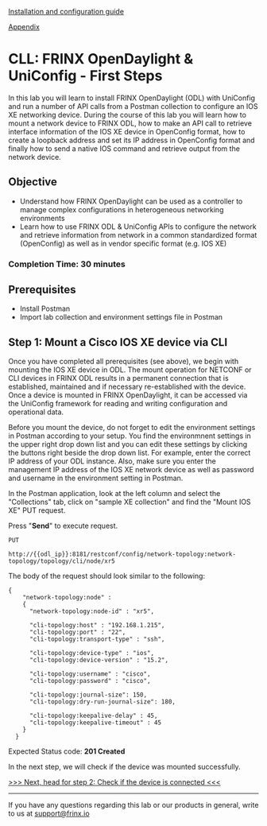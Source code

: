 [Installation and configuration guide](installation-instructions.html)

[Appendix](9.md)

# CLL: FRINX OpenDaylight & UniConfig - First Steps

In this lab you will learn to install FRINX OpenDaylight (ODL) with UniConfig and run a number of API calls from a Postman collection to configure an IOS XE networking device. During the course of this lab you will learn how to mount a network device to FRINX ODL, how to make an API call to retrieve interface information of the IOS XE device in OpenConfig format, how to create a loopback address and set its IP address in OpenConfig format and finally how to send a native IOS command and retrieve output from the network device.

## Objective

* Understand how FRINX OpenDaylight can be used as a controller to manage complex configurations in heterogeneous networking environments
* Learn how to use FRINX ODL & UniConfig APIs to configure the network and retrieve information from  network in a common standardized format (OpenConfig) as well as in vendor specific format (e.g. IOS XE)

### Completion Time: 30 minutes

## Prerequisites

* Install Postman
* Import lab collection and environment settings file in Postman

## Step 1: Mount a Cisco IOS XE device via CLI

Once you have completed all prerequisites (see above), we begin with mounting the IOS XE device in ODL. The mount operation for NETCONF or CLI devices in FRINX ODL results in a permanent connection that is established, maintained and if necessary re-established with the device. Once a device is mounted in FRINX OpenDaylight, it can be accessed via the UniConfig framework for reading and writing configuration and operational data.

Before you mount the device, do not forget to edit the environment settings in Postman according to your setup. You find the environmnent settings in the upper right drop down list and you can edit these settings by clicking the buttons right beside the drop down list. For example, enter the correct IP address of your ODL instance. Also, make sure you enter the management IP address of the IOS XE network device as well as password and username in the environment setting in Postman.

In the Postman application, look at the left column and select the "Collections" tab, click on "sample XE collection" and find the "Mount IOS XE" PUT request.

Press "**Send**" to execute request.



```
PUT

http://{{odl_ip}}:8181/restconf/config/network-topology:network-topology/topology/cli/node/xr5
```


The body of the request should look similar to the following:

```
{
    "network-topology:node" :
    {
      "network-topology:node-id" : "xr5",
      
      "cli-topology:host" : "192.168.1.215",
      "cli-topology:port" : "22",
      "cli-topology:transport-type" : "ssh",
      
      "cli-topology:device-type" : "ios",
      "cli-topology:device-version" : "15.2",
      
      "cli-topology:username" : "cisco",
      "cli-topology:password" : "cisco",
      
      "cli-topology:journal-size": 150,
      "cli-topology:dry-run-journal-size": 180,
      
      "cli-topology:keepalive-delay" : 45,
      "cli-topology:keepalive-timeout" : 45
    }
  }
```
Expected Status code: **201 Created**

In the next step, we will check if the device was mounted successfully.

[>>> Next, head for step 2: Check if the device is connected <<<](2.md)

---
If you have any questions regarding this lab or our products in general, write to us at [support@frinx.io](mailto:support@frinx.io)

